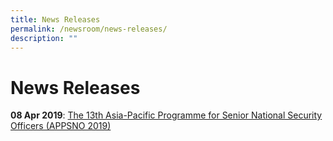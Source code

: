 ```yaml
---
title: News Releases
permalink: /newsroom/news-releases/
description: ""
---
```

# News Releases

**08 Apr 2019**: 
[ The 13th Asia-Pacific Programme for Senior National Security Officers (APPSNO 2019) ](https://www.rsis.edu.sg/rsis-news-article/rsis/13th-edition-of-the-asia-pacific-programme-for-senior-national-security-officers-appsno-2019/)